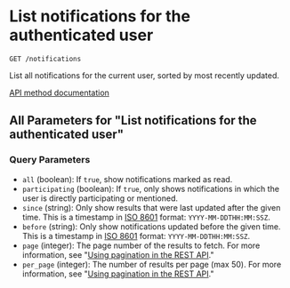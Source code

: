 # List notifications for the authenticated user

`GET /notifications`

List all notifications for the current user, sorted by most recently updated.

[API method documentation](https://docs.github.com/rest/activity/notifications#list-notifications-for-the-authenticated-user)

## All Parameters for "List notifications for the authenticated user"

### Query Parameters

- `all` (boolean): If `true`, show notifications marked as read.
- `participating` (boolean): If `true`, only shows notifications in which the user is directly participating or mentioned.
- `since` (string): Only show results that were last updated after the given time. This is a timestamp in [ISO 8601](https://en.wikipedia.org/wiki/ISO_8601) format: `YYYY-MM-DDTHH:MM:SSZ`.
- `before` (string): Only show notifications updated before the given time. This is a timestamp in [ISO 8601](https://en.wikipedia.org/wiki/ISO_8601) format: `YYYY-MM-DDTHH:MM:SSZ`.
- `page` (integer): The page number of the results to fetch. For more information, see "[Using pagination in the REST API](https://docs.github.com/rest/using-the-rest-api/using-pagination-in-the-rest-api)."
- `per_page` (integer): The number of results per page (max 50). For more information, see "[Using pagination in the REST API](https://docs.github.com/rest/using-the-rest-api/using-pagination-in-the-rest-api)."